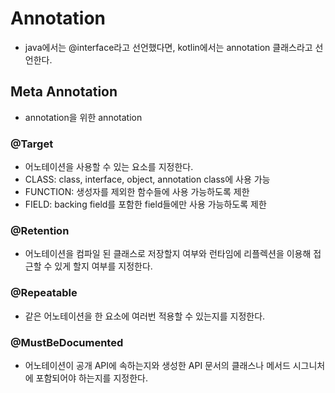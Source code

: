 # Annotation

- java에서는 @interface라고 선언했다면, kotlin에서는 annotation 클래스라고 선언한다.


## Meta Annotation
- annotation을 위한 annotation
### @Target
- 어노테이션을 사용할 수 있는 요소를 지정한다. 
- CLASS: class, interface, object, annotation class에 사용 가능
- FUNCTION: 생성자를 제외한 함수들에 사용 가능하도록 제한
- FIELD: backing field를 포함한 field들에만 사용 가능하도록 제한 
### @Retention
- 어노테이션을 컴파일 된 클래스로 저장할지 여부와 런타임에 리플렉션을 이용해 접근할 수 있게 할지 여부를 지정한다.
### @Repeatable 
- 같은 어노테이션을 한 요소에 여러번 적용할 수 있는지를 지정한다.
### @MustBeDocumented
- 어노테이션이 공개 API에 속하는지와  생성한 API 문서의 클래스나 메서드 시그니처에 포함되어야 하는지를 지정한다.